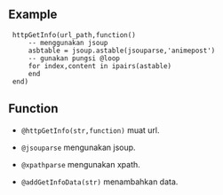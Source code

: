 ## Example ##
      
     httpGetInfo(url_path,function()
         -- menggunakan jsoup
         asbtable = jsoup.astable(jsouparse,'animepost')
         -- gunakan pungsi @loop 
         for index,content in ipairs(astable)
         end    
     end)

## Function ##
- `@httpGetInfo(str,function)` muat url.
 
- `@jsouparse` mengunakan jsoup.

- `@xpathparse` mengunakan xpath.

- `@addGetInfoData(str)` menambahkan data.
